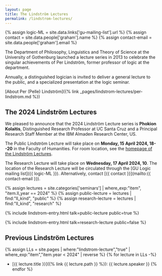 ```yaml
---
layout: page
title: The Lindström Lectures
permalink: /lindstrom-lectures/
---
```

{% assign logic-ML = site.data.links['gu-mailing-list'].url %}
{% assign contact = site.data.people['graham'].name %}
{% assign contact-email = site.data.people['graham'].email %}

The Department of Philosophy, Linguistics and Theory of Science at the University of Gothenburg launched a lecture series in 2013 to celebrate the singular achievements of Per Lindström, former professor of logic at the department.

Annually, a distinguished logician is invited to deliver a general lecture to the public, and a specialized presentation at the logic seminar.

[About Per (Pelle) Lindström]({% link _pages/lindstrom-lectures/per-lindstrom.md %})

## The 2024 Lindström Lectures

We pleased to announce that the 2024 Lindström Lecture series is **Phokion Kolaitis**, Distinguished Research Professor at UC Santa Cruz and a Principal Research Staff Member at the IBM Almaden Research Center, US.

The Public Lindström Lecture will take place on **Monday, 15 April 2024, 18--20** in the Faculty of Humanities. For room location, see the [homepage of the Lindström Lectures](https://www.gu.se/en/flov/the-lindstrom-lectures).

The Research Lecture will take place on **Wednesday, 17 April 2024, 10**.
The location of the Research Lecture will be circulated through the [GU Logic mailing list]({{ logic-ML }}). Alternatively, contact [{{ contact }}](mailto:{{ contact-email }}).

{% assign lectures = site.categories['seminars'] | where_exp:"item", "item.ll_year == 2024" %}
{% assign public-lecture = lectures | find:"ll_kind", "public" %}
{% assign research-lecture = lectures | find:"ll_kind", "research" %}

{% include lindstrom-entry.html talk=public-lecture public=true %}

{% include lindstrom-entry.html talk=research-lecture public=false %}

## Previous Lindström Lectures

{% assign LLs = site.pages | where:"lindstrom-lecture","true" | where_exp:"item","item.year < 2024" | reverse %}
{% for lecture in LLs -%}

* [{{ lecture.title }}]({% link {{ lecture.path }} %}): {{ lecture.speaker }}
{% endfor %}

